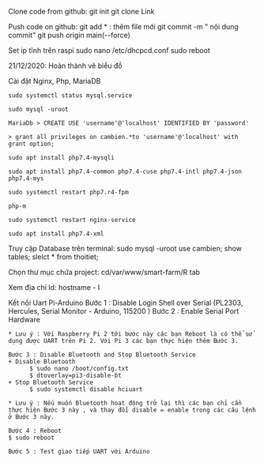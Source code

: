 <!-- clone code from github -->
Clone code from github:
    git init
    git clone Link

<!-- push code on github -->
Push code on github:
    git add * : thêm file mới
    git commit -m " nội dung commit"
    git push origin main(--force)

<!-- set ip tĩnh trên raspi -->
Set ip tĩnh trên raspi
    sudo nano /etc/dhcpcd.conf
    sudo reboot

<!-- creat name DB, table -->
<!-- CREATE DATABASE cambien;
CREATE TABLE thoitiet (
    id INT(32) UNSIGNED AUTO_INCREMENT PRIMARY KEY, 
    ngay DATETIME,
    nhiet_do DECIMAL(10,2),
    do_am DECIMAL(10,2),
    do_am_dat DECIMAL(10,2)
    );
 -->
 
21/12/2020: Hoàn thành vẽ biểu đồ

<!-- Cài đặt Nginx, Php, MariaDB-->
Cài đặt Nginx, Php, MariaDB

    sudo systemctl status mysql.service

    sudo mysql -uroot

    MariaDb > CREATE USE 'username'@'localhost' IDENTIFIED BY 'password'

    > grant all privileges on cambien.*to 'username'@'localhost' with grant option;

    sudo apt install php7.4-mysqli

    sudo apt install php7.4-common php7.4-cuse php7.4-intl php7.4-json php7.4-mys

    sudo systemctl restart php7.r4-fpm

    php-m

    sudo systemctl restart nginx-service

    sudo apt install php7.4-xml

<!--Truy cập Database trên terminal:-->
Truy cập Database trên terminal:
    sudo mysql -uroot
    use cambien;
    show tables;
    slelct * from thoitiet;

Chọn thư mục chứa project:
    cd/var/www/smart-farm/R tab
    
Xem địa chỉ Id: 
    hostname - I

Kết nối Uart Pi-Arduino
    Bước 1 : Disable Login Shell over Serial 
                  (PL2303, Hercules, Serial Monitor - Arduino, 115200 )
    Bước 2 : Enable Serial Port Hardware 

    * Lưu ý : Với Raspberry Pi 2 tới bước này các bạn Reboot là có thể sử dụng được UART trên Pi 2. Với Pi 3 các bạn thực hiện thêm Bước 3.

    Bước 3 : Disable Bluetooth and Stop Bluetooth Service 
    + Disable Bluetooth 
          $ sudo nano /boot/config.txt
          $ dtoverlay=pi3-disable-bt
    + Stop Bluetooth Service 
          $ sudo systemctl disable hciuart

    * Lưu ý : Nếu muốn Bluetooth hoạt động trở lại thì các bạn chỉ cần thực hiện Bước 3 này , và thay đổi disable = enable trong các câu lệnh ở Bước 3 này. 

    Bước 4 : Reboot 
    $ sudo reboot

    Bước 5 : Test giao tiếp UART với Arduino























